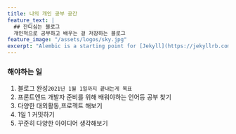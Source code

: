 ```yaml
---
title: 나의 개인 공부 공간
feature_text: |
  ## 잔디심는 블로그
  개인적으로 공부하고 배우는 걸 저장하는 블로그
feature_image: "/assets/logos/sky.jpg"
excerpt: "Alembic is a starting point for [Jekyll](https://jekyllrb.com/) projects. Rather than starting from scratch, this boilerplate is designed to get the ball rolling immediately. Install it, configure it, tweak it, push it."
---
```



### 해야하는 일

1. 블로그 완성`2021년 1월 1일까지 끝내는게 목표`
2. 프론트엔드 개발자 준비를 위해 배워야하는 언어등 공부 찾기
3. 다양한 대외활동,프로젝트 해보기
4. 1일 1 커밋하기
5. 꾸준히 다양한 아이디어 생각해보기

